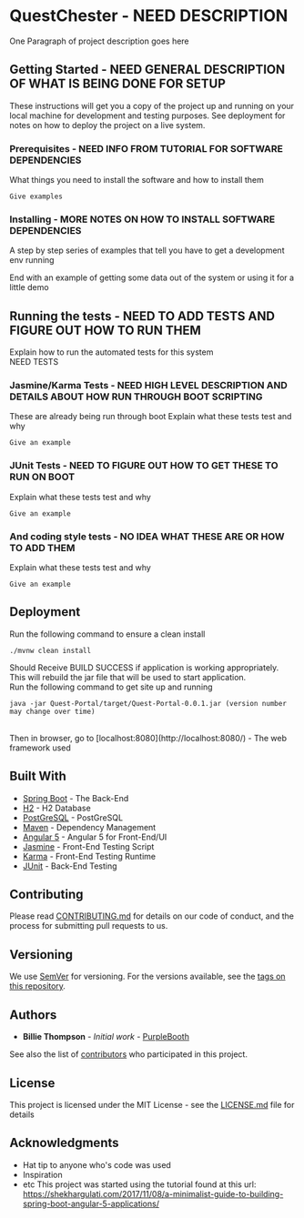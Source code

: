 # QuestChester - NEED DESCRIPTION

One Paragraph of project description goes here<br />



## Getting Started - NEED GENERAL DESCRIPTION OF WHAT IS BEING DONE FOR SETUP

These instructions will get you a copy of the project up and running on your local machine for development and testing purposes. See deployment for notes on how to deploy the project on a live system.

### Prerequisites - NEED INFO FROM TUTORIAL FOR SOFTWARE DEPENDENCIES

What things you need to install the software and how to install them

```
Give examples
```

### Installing - MORE NOTES ON HOW TO INSTALL SOFTWARE DEPENDENCIES

A step by step series of examples that tell you have to get a development env running


End with an example of getting some data out of the system or using it for a little demo

## Running the tests - NEED TO ADD TESTS AND FIGURE OUT HOW TO RUN THEM

Explain how to run the automated tests for this system<br />
NEED TESTS

### Jasmine/Karma Tests - NEED HIGH LEVEL DESCRIPTION AND DETAILS ABOUT HOW RUN THROUGH BOOT SCRIPTING
These are already being run through boot
Explain what these tests test and why

```
Give an example
```
### JUnit Tests - NEED TO FIGURE OUT HOW TO GET THESE TO RUN ON BOOT

Explain what these tests test and why

```
Give an example
```

### And coding style tests - NO IDEA WHAT THESE ARE OR HOW TO ADD THEM

Explain what these tests test and why

```
Give an example
```

## Deployment
Run the following command to ensure a clean install
```
./mvnw clean install 
```
Should Receive BUILD SUCCESS if application is working appropriately.
This will rebuild the jar file that will be used to start application.
<br />
Run the following command to get site up and running
```
java -jar Quest-Portal/target/Quest-Portal-0.0.1.jar (version number may change over time)
```
<br />
Then in browser, go to 
[localhost:8080](http://localhost:8080/) - The web framework used

## Built With

* [Spring Boot](https://projects.spring.io/spring-boot/) - The Back-End
* [H2](http://www.h2database.com/html/main.html) - H2 Database
* [PostGreSQL](https://www.postgresql.org/) - PostGreSQL
* [Maven](https://maven.apache.org/) - Dependency Management
* [Angular 5](https://angular.io/) - Angular 5 for Front-End/UI
* [Jasmine](https://angular.io/) - Front-End Testing Script
* [Karma](https://angular.io/) - Front-End Testing Runtime
* [JUnit](https://angular.io/) - Back-End Testing

## Contributing

Please read [CONTRIBUTING.md](https://gist.github.com/PurpleBooth/b24679402957c63ec426) for details on our code of conduct, and the process for submitting pull requests to us.

## Versioning

We use [SemVer](http://semver.org/) for versioning. For the versions available, see the [tags on this repository](https://github.com/your/project/tags). 

## Authors

* **Billie Thompson** - *Initial work* - [PurpleBooth](https://github.com/PurpleBooth)

See also the list of [contributors](https://github.com/your/project/contributors) who participated in this project.

## License

This project is licensed under the MIT License - see the [LICENSE.md](LICENSE.md) file for details

## Acknowledgments

* Hat tip to anyone who's code was used
* Inspiration
* etc
This project was started using the tutorial found at this url:<br />
https://shekhargulati.com/2017/11/08/a-minimalist-guide-to-building-spring-boot-angular-5-applications/
